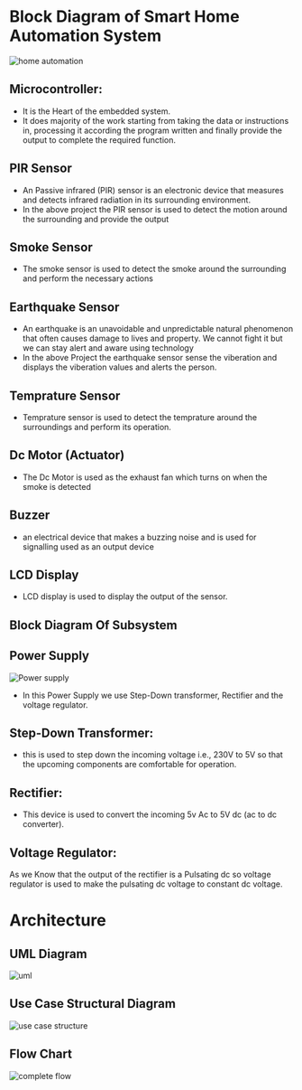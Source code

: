 # Block Diagram of Smart Home Automation System

![home automation](https://user-images.githubusercontent.com/82751022/156934809-92154d70-95ee-44c0-91b7-f1938c739059.png)


## Microcontroller:
- It is the Heart of the embedded system.
- It does majority of the work starting from taking the data or instructions in, processing it according the program written and finally provide the output to complete the required function.

## PIR Sensor
- An Passive infrared (PIR) sensor is an electronic device that measures and detects infrared radiation in its surrounding environment.
- In the above project the PIR sensor is used to detect the motion around the surrounding and provide the output

## Smoke Sensor
- The smoke sensor is used to detect the smoke around the surrounding and perform the necessary actions

## Earthquake Sensor
- An earthquake is an unavoidable and unpredictable natural phenomenon that often causes damage to lives and property. We cannot fight it but we can stay alert and aware using technology 
- In the above Project the earthquake sensor sense the viberation and displays the viberation values and alerts the person. 

## Temprature Sensor
- Temprature sensor is used to detect the temprature around the surroundings and perform its operation.

## Dc Motor (Actuator)
- The Dc Motor is used as the exhaust  fan which turns on when the smoke is detected

## Buzzer
- an electrical device that makes a buzzing noise and is used for signalling used as an output device

## LCD Display
-  LCD display is used to display the output of the sensor.




## Block Diagram Of Subsystem

## Power Supply
![Power supply](https://user-images.githubusercontent.com/82751022/156935919-8305d7c7-a202-4e31-a77e-b7f8a7ba40ed.png)



- In this Power Supply we use Step-Down transformer, Rectifier and the voltage regulator.
## Step-Down Transformer: 
  - this is used to step down the incoming voltage i.e., 230V to 5V so that the upcoming components are comfortable for operation.
## Rectifier: 
- This device is used to convert the incoming 5v Ac to 5V dc (ac to dc converter).
## Voltage Regulator: 
As we Know that the output of the rectifier is a Pulsating dc so voltage regulator is used to make the pulsating dc voltage to constant dc voltage.

# Architecture

## UML Diagram
![uml](https://user-images.githubusercontent.com/82751022/156936095-f216ed84-839f-4624-9a8a-1045e806ad64.png)

## Use Case Structural Diagram
![use case structure](https://user-images.githubusercontent.com/82751022/155834194-66bffb5e-c48e-42e2-b609-7483dad64bf7.png)

## Flow Chart
![complete flow](https://user-images.githubusercontent.com/82751022/156937127-dd44c1c9-44df-4278-81f1-58052cff4067.png)
